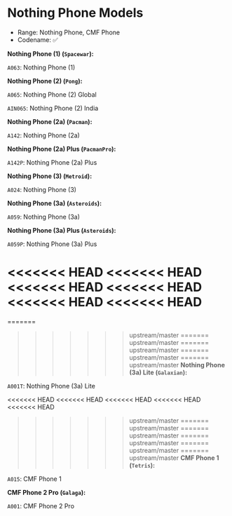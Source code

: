 # Nothing Phone Models

- Range: Nothing Phone, CMF Phone
- Codename: ✅

**Nothing Phone (1) (`Spacewar`):**

`A063`: Nothing Phone (1)

**Nothing Phone (2) (`Pong`):**

`A065`: Nothing Phone (2) Global

`AIN065`: Nothing Phone (2) India

**Nothing Phone (2a) (`Pacman`):**

`A142`: Nothing Phone (2a)

**Nothing Phone (2a) Plus (`PacmanPro`):**

`A142P`: Nothing Phone (2a) Plus

**Nothing Phone (3) (`Metroid`):**

`A024`: Nothing Phone (3)

**Nothing Phone (3a) (`Asteroids`):**

`A059`: Nothing Phone (3a)

**Nothing Phone (3a) Plus (`Asteroids`):**

`A059P`: Nothing Phone (3a) Plus

<<<<<<< HEAD
<<<<<<< HEAD
<<<<<<< HEAD
<<<<<<< HEAD
<<<<<<< HEAD
<<<<<<< HEAD
=======
=======
>>>>>>> upstream/master
=======
>>>>>>> upstream/master
=======
>>>>>>> upstream/master
=======
>>>>>>> upstream/master
=======
>>>>>>> upstream/master
**Nothing Phone (3a) Lite (`Galaxian`):**

`A001T`: Nothing Phone (3a) Lite

<<<<<<< HEAD
<<<<<<< HEAD
<<<<<<< HEAD
<<<<<<< HEAD
<<<<<<< HEAD
>>>>>>> upstream/master
=======
>>>>>>> upstream/master
=======
>>>>>>> upstream/master
=======
>>>>>>> upstream/master
=======
>>>>>>> upstream/master
=======
>>>>>>> upstream/master
**CMF Phone 1 (`Tetris`):**

`A015`: CMF Phone 1

**CMF Phone 2 Pro (`Galaga`):**

`A001`: CMF Phone 2 Pro